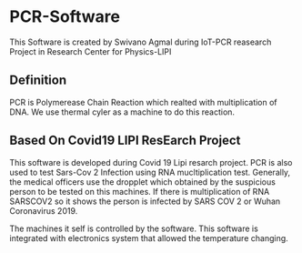 # PCR-Software
This Software is created by Swivano Agmal during IoT-PCR reasearch Project in Research Center for Physics-LIPI

## Definition
PCR is Polymerease Chain Reaction which realted with multiplication of DNA. We use thermal cyler as a machine to do this reaction. 

## Based On Covid19 LIPI ResEarch Project

This software is developed during Covid 19 Lipi resarch project. PCR is also used to test Sars-Cov 2 Infection using RNA mucltiplication test. Generally, the medical officers use the dropplet which obtained by the suspicious person to be tested on this machines. If there is multiplication of RNA SARSCOV2 so it shows the person is infected by SARS COV 2 or Wuhan Coronavirus 2019. 

The machines it self is controlled by the software. This software is integrated with electronics system that allowed the temperature changing. 
